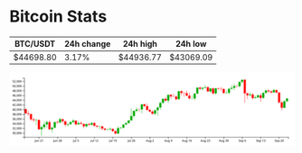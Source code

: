 # Bitcoin Stats

BTC/USDT|24h change|24h high|24h low|
|---|---|---|---|
|$44698.80|3.17%|$44936.77|$43069.09|

<img src="./chart.svg">
